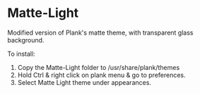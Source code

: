 # Matte-Light

Modified version of Plank's matte theme, with transparent glass background.

To install:
1. Copy the Matte-Light folder to /usr/share/plank/themes
2. Hold Ctrl & right click on plank menu & go to preferences.
3. Select Matte Light theme under appearances.
